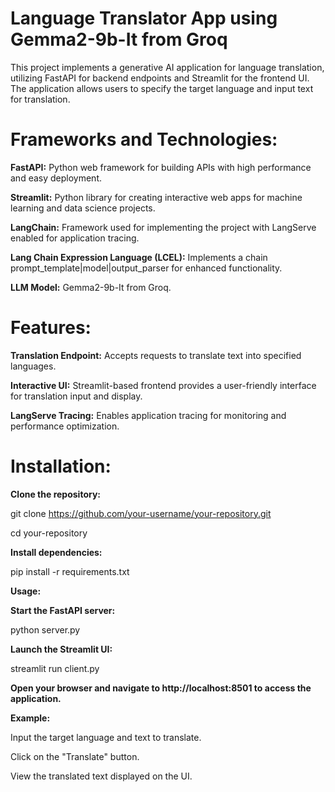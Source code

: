 # Language Translator App using Gemma2-9b-It from Groq
This project implements a generative AI application for language translation, utilizing FastAPI for backend endpoints and Streamlit for the frontend UI. The application allows users to specify the target language and input text for translation.

# Frameworks and Technologies:
**FastAPI:** Python web framework for building APIs with high performance and easy deployment.

**Streamlit:** Python library for creating interactive web apps for machine learning and data science projects.

**LangChain:** Framework used for implementing the project with LangServe enabled for application tracing.

**Lang Chain Expression Language (LCEL):** Implements a chain prompt_template|model|output_parser for enhanced functionality.

**LLM Model:** Gemma2-9b-It from Groq. 

# Features:
**Translation Endpoint:** Accepts requests to translate text into specified languages.

**Interactive UI:** Streamlit-based frontend provides a user-friendly interface for translation input and display.

**LangServe Tracing:** Enables application tracing for monitoring and performance optimization.

# Installation:
**Clone the repository:**

git clone https://github.com/your-username/your-repository.git

cd your-repository

**Install dependencies:**

pip install -r requirements.txt

**Usage:**

**Start the FastAPI server:**

python server.py

**Launch the Streamlit UI:**

streamlit run client.py

**Open your browser and navigate to http://localhost:8501 to access the application.**

**Example:**

Input the target language and text to translate.

Click on the "Translate" button.

View the translated text displayed on the UI.
